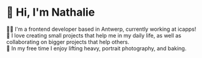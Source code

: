 # 👋 Hi, I'm Nathalie
👩‍💻 I'm a frontend developer based in Antwerp, currently working at icapps!</br>
🎨 I love creating small projects that help me in my daily life, as well as collaborating on bigger projects that help others.</br>
📸 In my free time I enjoy lifting heavy, portrait photography, and baking.
